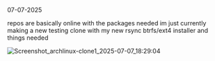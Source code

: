


07-07-2025

repos are basically online with the packages needed im just currently making a new testing clone with my new rsync btrfs/ext4 installer and things needed

![Screenshot_archlinux-clone1_2025-07-07_18:29:04](https://github.com/user-attachments/assets/8930e548-ec0f-4ca6-9e37-440cbdc12547)

